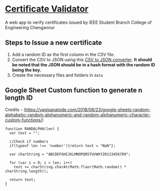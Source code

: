 # [Certificate Validator](https://verify.cecieee.org)
A web app to verify certificates issued by IEEE Student Branch College of Engineering Chengannur

## Steps to Issue a new certificate
1. Add a random ID as the first column in the CSV file.
2. Convert the CSV to JSON using this [CSV to JSON converter](https://www.csvjson.com/csv2json). **It should be noted that the JSON should be in a hash format with the random ID being the key.**
3. Create the necessary files and folders in `data`

## Google Sheet Custom function to generate n length ID
Credits - (https://yagisanatode.com/2018/08/23/google-sheets-random-alphabetic-random-alphanumeric-and-random-alphanumeric-character-custom-functions/)
```
function RANDALPHA(len) {
  var text = "";

  //Check if numbers
  if(typeof len !== 'number'){return text = "NaN"};
  
  var charString = "ABCDEFGHIJKLMNOPQRSTUVWXYZ0123456789";
  
  for (var i = 0; i < len; i++)
    text += charString.charAt(Math.floor(Math.random() * charString.length));
    
  return text;
}

```
